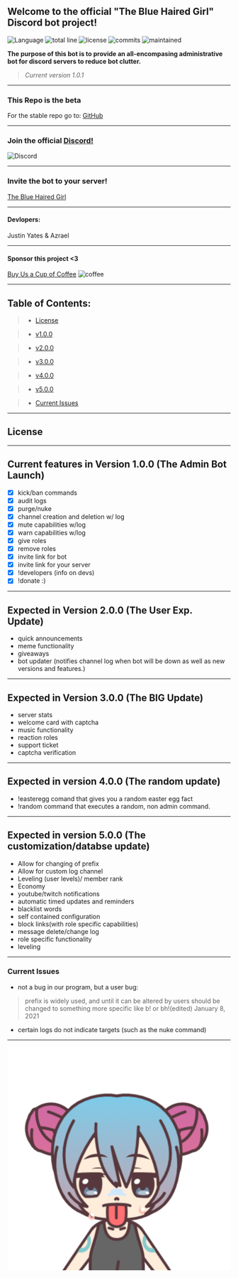 ## Welcome to the official "The Blue Haired Girl" Discord bot project!

![Language](https://img.shields.io/github/languages/top/justinyates887/blue-haired-girl-bot?color=yellow)
![total line](https://img.shields.io/tokei/lines/github/justinyates887/blue-haired-girl-bot)
![license](https://img.shields.io/badge/License-GNU-blueviolet)
![commits](https://img.shields.io/github/commit-activity/w/justinyates887/blue-haired-girl-bot)
![maintained](https://img.shields.io/maintenance/yes/2021)

**The purpose of this bot is to provide an all-encompasing administrative bot for discord servers to reduce bot clutter.**

> *Current version 1.0.1*

---------------------------------------------------------------------------------------------------------------------------

### This Repo is the beta

For the stable repo go to: [GitHub](https://github.com/Small-Blue-Development/the-blue-haired-girl-v1.0)

---------------------------------------------------------------------------------------------------------------------------

### Join the official [Discord!](https://discord.gg/tb4mZWtXC8)
![Discord](https://img.shields.io/discord/795324515034726410?color=blue)

---------------------------------------------------------------------------------------------------------------------------

### Invite the bot to your server!
[The Blue Haired Girl](https://discord.com/api/oauth2/authorize?client_id=794674548875460649&permissions=8&scope=bot)

---------------------------------------------------------------------------------------------------------------------------

#### **Devlopers:**

Justin Yates & Azrael

---------------------------------------------------------------------------------------------------------------------------

#### Sponsor this project <3
[Buy Us a Cup of Coffee](https://www.buymeacoffee.com/smallbluedev)
![coffee](https://img.shields.io/badge/%E2%98%95-%244.00%20Raised-yellow)

---------------------------------------------------------------------------------------------------------------------------

## Table of Contents:

> - [License](#license)

> - [v1.0.0](#v1)

> - [v2.0.0](#v2)

> - [v3.0.0](#v3)

> - [v4.0.0](#v4)

> - [v5.0.0](#v5)

> - [Current Issues](#current-issues)

---------------------------------------------------------------------------------------------------------------------------

## <a name="license"></a>License

---------------------------------------------------------------------------------------------------------------------------

## <a name="v1"></a>Current features in Version 1.0.0 (The Admin Bot Launch)

- [x] kick/ban commands
- [x] audit logs
- [x] purge/nuke
- [x] channel creation and deletion w/ log
- [x] mute capabilities w/log
- [x] warn capabilities w/log
- [x] give roles 
- [x] remove roles
- [x] invite link for bot
- [x] invite link for your server
- [x] !developers (info on devs)
- [x] !donate :)

---------------------------------------------------------------------------------------------------------------------------

## <a name="v2"></a>Expected in Version 2.0.0 (The User Exp. Update)

- quick announcements
- meme functionality
- giveaways
- bot updater (notifies channel log when bot will be down as well as new versions and features.)

---------------------------------------------------------------------------------------------------------------------------

## <a name="v3"></a>Expected in Version 3.0.0 (The BIG Update)

- server stats
- welcome card with captcha
- music functionality
- reaction roles
- support ticket
- captcha verification

---------------------------------------------------------------------------------------------------------------------------

## <a name="v4"></a>Expected in version 4.0.0 (The random update)
- !easteregg comand that gives you a random easter egg fact
- !random command that executes a random, non admin command.

---------------------------------------------------------------------------------------------------------------------------

## <a name="v5"></a>Expected in version 5.0.0 (The customization/databse update)
- Allow for changing of prefix
- Allow for custom log channel
- Leveling (user levels)/ member rank
- Economy
- youtube/twitch notifications
- automatic timed updates and reminders
- blacklist words
- self contained configuration
- block links(with role specific capabilities)
- message delete/change log
- role specific functionality
- leveling

---------------------------------------------------------------------------------------------------------------------------

### <a name="current-issues"></a>Current Issues

- not a bug in our program, but a user bug:

> prefix is widely used, and until it can be altered by users should be changed to something more specific like b! or bh!(edited)
January 8, 2021

- certain logs do not indicate targets (such as the nuke command)


---------------------------------------------------------------------------------------------------------------------------

![logo](./BHG.png)
